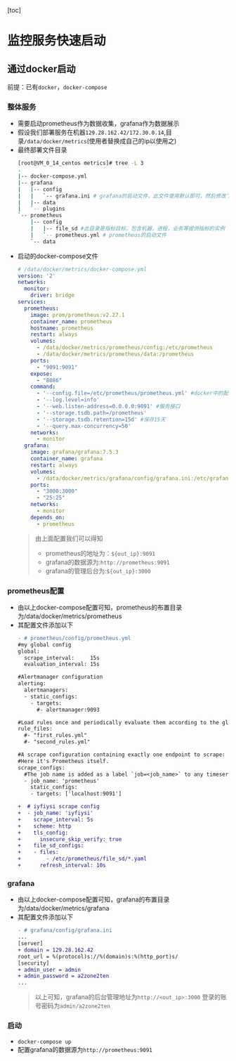 [toc]

# 监控服务快速启动
## 通过docker启动
前提：已有`docker`，`docker-compose`

### 整体服务
* 需要启动prometheus作为数据收集，grafana作为数据展示
* 假设我们部署服务在机器`129.28.162.42/172.30.0.14`,目录`/data/docker/metrics`(使用者替换成自己的ip以使用之)
* 最终部署文件目录
    ```sh
    [root@VM_0_14_centos metrics]# tree -L 3
    .
    |-- docker-compose.yml
    |-- grafana
    |   |-- config
    |   |   `-- grafana.ini # grafana的启动文件，此文件使用默认即可，然后修改下登录的账号密码
    |   |-- data
    |   `-- plugins
    `-- prometheus
        |-- config
        |   |-- file_sd #此目录是指标目标，包含机器，进程，业务等提供指标的实例
        |   `-- prometheus.yml # prometheus的启动文件
        `-- data
    ```
* 启动的docker-compose文件
    ```yaml
    # /data/docker/metrics/docker-compose.yml
    version: '2'
    networks:
      monitor:
        driver: bridge
    services:
      prometheus:
        image: prom/prometheus:v2.27.1
        container_name: prometheus
        hostname: prometheus
        restart: always
        volumes:
          - /data/docker/metrics/prometheus/config:/etc/prometheus
          - /data/docker/metrics/prometheus/data:/prometheus
        ports:
          - "9091:9091"
        expose:
          - "8086"
        command:
          - '--config.file=/etc/prometheus/prometheus.yml' #docker中的配置文件
          - '--log.level=info'
          - '--web.listen-address=0.0.0.0:9091' #服务接口
          - '--storage.tsdb.path=/prometheus'
          - '--storage.tsdb.retention=15d' #保存15天
          - '--query.max-concurrency=50'
        networks:
          - monitor
      grafana:
        image: grafana/grafana:7.5.3
        container_name: grafana
        restart: always
        volumes:
          - /data/docker/metrics/grafana/config/grafana.ini:/etc/grafana/grafana.ini
        ports:
          - "3000:3000"
          - "25:25"
        networks:
          - monitor
        depends_on:
          - prometheus
    ```
    > 由上面配置我们可以得知
    > * prometheus的地址为：`${out_ip}:9091`
    > * grafana的数据源为:`http://prometheus:9091`
    > * grafana的管理后台为:`${out_ip}:3000`

### prometheus配置
* 由以上docker-compose配置可知，prometheus的布置目录为/data/docker/metrics/prometheus
* 其配置文件添加以下
    ```diff
    - # prometheus/config/prometheus.yml
    #my global config
    global:
      scrape_interval:     15s 
      evaluation_interval: 15s 

    #Alertmanager configuration
    alerting:
      alertmanagers:
      - static_configs:
        - targets:
          #- alertmanager:9093

    #Load rules once and periodically evaluate them according to the global     'evaluation_interval'.
    rule_files:
      #- "first_rules.yml"
      #- "second_rules.yml"

    #A scrape configuration containing exactly one endpoint to scrape:
    #Here it's Prometheus itself.
    scrape_configs:
      #The job name is added as a label `job=<job_name>` to any timeseries scraped from this config.
      - job_name: 'prometheus'
        static_configs:
        - targets: ['localhost:9091']

    +  # iyfiysi scrape config
    +  - job_name: 'iyfiysi'
    +    scrape_interval: 5s
    +    scheme: http
    +    tls_config:
    +      insecure_skip_verify: true
    +    file_sd_configs:
    +    - files:
    +        - /etc/prometheus/file_sd/*.yaml
    +      refresh_interval: 10s
    ```
### grafana
* 由以上docker-compose配置可知，grafana的布置目录为/data/docker/metrics/grafana
* 其配置文件添加以下
    ```diff
    - # grafana/config/grafana.ini
    ...
    [server]
    + domain = 129.28.162.42
    root_url = %(protocol)s://%(domain)s:%(http_port)s/
    [security]
    + admin_user = admin
    + admin_password = a2zone2ten
    ...
    ```
    > 以上可知，grafana的后台管理地址为`http://<out_ip>:3000`
    > 登录的账号密码为`admin/a2zone2ten`
### 启动
* `docker-compose up`
* 配置grafana的数据源为`http://prometheus:9091`